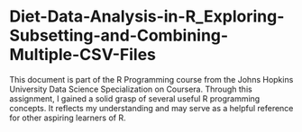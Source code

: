 # Diet-Data-Analysis-in-R_Exploring-Subsetting-and-Combining-Multiple-CSV-Files
This document is part of the R Programming course from the Johns Hopkins University Data Science Specialization on Coursera. Through this assignment, I gained a solid grasp of several useful R programming concepts. It reflects my understanding and may serve as a helpful reference for other aspiring learners of R.
